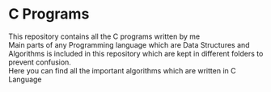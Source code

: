 <html>

<h1>C Programs</h1>
<p>
     This repository contains all the C programs written by me<br>
     Main parts of any Programming language which are Data Structures and Algorithms is included in this repository which are kept in different folders to prevent confusion.<br>
     Here you can find all the important algorithms which are written in C Language
</p>

</html>
